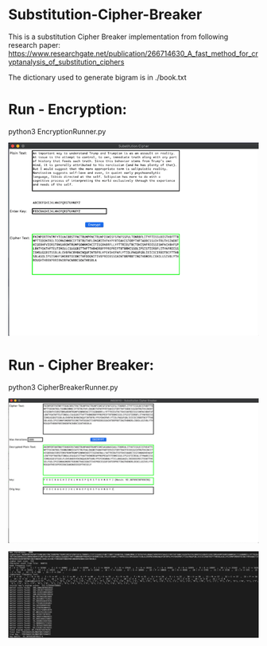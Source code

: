# Substitution-Cipher-Breaker

This is a substitution Cipher Breaker implementation from following research paper:
https://www.researchgate.net/publication/266714630_A_fast_method_for_cryptanalysis_of_substitution_ciphers


The dictionary used to generate bigram is in ./book.txt

# Run - Encryption:
python3 EncryptionRunner.py

![Alt text](res/encryption.png?raw=true "Generate Encrypted Text using a Key")

# Run - Cipher Breaker:
python3 CipherBreakerRunner.py

![Alt text](res/keybreaker.png?raw=true "Retrive key using plaintext and cipher text, and compare retrieved key with actual key, to check accuracy")

![Alt text](res/consoleoutput.png?raw=true)


